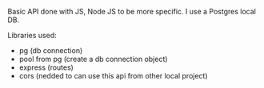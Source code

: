 Basic API done with JS, Node JS to be more specific. I use a Postgres local DB.

Libraries used:
- pg (db connection)
- pool from pg (create a db connection object)
- express (routes)
- cors (nedded to can use this api from other local project)
